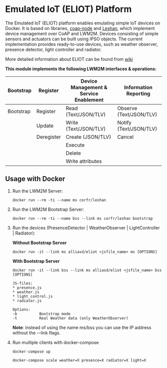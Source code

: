 # Emulated IoT (ELIOT) Platform

The Emulated IoT (ELIOT) platform enables emulating simple IoT devices on Docker. It is based on libraries, [coap-node](https://github.com/PeterEB/coap-node) and [Leshan](https://github.com/eclipse/leshan), which implement device management over CoAP and LWM2M. Devices consisting of simple sensors and actuators can be built using IPSO objects. The current implementation provides ready-to-use devices, such as weather observer, presence detector, light controller and radiator.

More detailed information about ELIOT can be found from [wiki](https://github.com/Alliasd/ELIOT/wiki)

**This module implements the following LWM2M interfaces & operations:**


| Bootstrap | Register   | Device Management & Service Enablement | Information Reporting |
| --------- | ---------- | -------------------------------------- | ---------------------
| Bootstrap | Register   | Read (Text/JSON/TLV)  | Observe (Text/JSON/TLV) |
|           | Update     | Write (Text/JSON/TLV) | Notify (Text/JSON/TLV)  |
|           | Deregister | Create (JSON/TLV)     | Cancel                  |
|           |            | Execute               |                         |
|           |            | Delete                |                         |
|           |            | Write attributes      |                         |


## Usage with Docker

1. Run the LWM2M Server:

   `docker run --rm -ti --name ms corfr/leshan `

2. Run the LWM2M Bootstrap Server:

   `docker run --rm -ti --name bss --link ms corfr/leshan bootstrap`

3. Run the devices (PresenceDetector | WeatherObserver | LightController | Radiator):  

   **Without Bootstrap Server**

   `docker run -it --link ms alliasd/eliot <jsfile_name> ms [OPTIONS]`

   **With Bootstrap Server**

   `docker run -it --link bss --link ms alliasd/eliot <jsfile_name> bss [OPTIONS]`

   ```
   JS-files:
   * presence.js
   * weather.js
   * light_control.js
   * radiator.js

   Options:
   -b          Bootstrap mode
   -t          Real Weather data (only WeatherObserver)
   ```

   **Note**: instead of using the name ms/bss you can use the IP address without the --link flags.

4. Run multiple clients with docker-compose

   `docker-compose up`

   `docker-compose scale weather=X presence=X radiator=X light=X`

